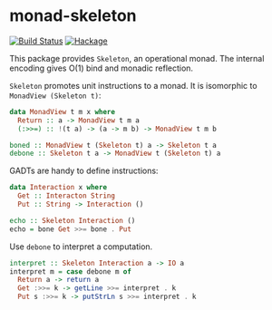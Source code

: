 monad-skeleton
======================

[![Build Status](https://travis-ci.org/fumieval/monad-skeleton.svg?branch=master)](https://travis-ci.org/fumieval/monad-skeleton)
[![Hackage](https://budueba.com/hackage/monad-skeleton)](https://hackage.haskell.org/package/monad-skeleton)

This package provides `Skeleton`, an operational monad. The internal encoding
gives O(1) bind and monadic reflection.

`Skeleton` promotes unit instructions to a monad. It is isomorphic to
`MonadView (Skeleton t)`:

```haskell
data MonadView t m x where
  Return :: a -> MonadView t m a
  (:>>=) :: !(t a) -> (a -> m b) -> MonadView t m b

boned :: MonadView t (Skeleton t) a -> Skeleton t a
debone :: Skeleton t a -> MonadView t (Skeleton t) a
```

GADTs are handy to define instructions:

```haskell
data Interaction x where
  Get :: Interacton String
  Put :: String -> Interaction ()

echo :: Skeleton Interaction ()
echo = bone Get >>= bone . Put
```

Use `debone` to interpret a computation.

```haskell
interpret :: Skeleton Interaction a -> IO a
interpret m = case debone m of
  Return a -> return a
  Get :>>= k -> getLine >>= interpret . k
  Put s :>>= k -> putStrLn s >>= interpret . k
```
